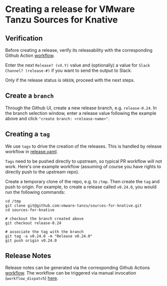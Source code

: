# Creating a release for VMware Tanzu Sources for Knative

## Verification

Before creating a release, verify its releasability with the corresponding
Github Action
[workflow](https://github.com/vmware-tanzu/sources-for-knative/actions/workflows/knative-releasability.yaml).

Enter the next `Release? (vX.Y)` value and (optionally) a value for `Slack
Channel? (release-#)` if you want to send the output to Slack.

Only if the release status is `GREEN`, proceed with the next steps.

## Create a `branch`

Through the Github UI, create a new release branch, e.g. `release-0.24`. In the
branch selection window, enter a release value following the example above and
click `"create branch: <release-name>"`.

## Creating a `tag`

We use `tags` to drive the creation of the releases. This is handled by release
workflow in [release.yaml](.github/workflows/release.yaml).

`Tags` need to be pushed directly to upstream, so typical PR workflow will not
work. Here's one example workflow (assuming of course you have rights to
directly push to the upstream repo).

Create a temporary clone of the repo, e.g. to `/tmp`. Then create the `tag` and
push to origin. For example, to create a release called `v0.24.0`, you would run
the following commands:

```shell
cd /tmp
git clone git@github.com:vmware-tanzu/sources-for-knative.git
cd sources-for-knative

# checkout the branch created above
git checkout release-0.24

# associate the tag with the branch
git tag -a v0.24.0 -m "Release v0.24.0"
git push origin v0.24.0
```

## Release Notes

Release notes can be generated via the corresponding Github Actions
[workflow](.github/workflows/knative-release-notes.yaml). The workflow can be
triggered via manual invocation (`workflow_dispatch`)
[here](https://github.com/vmware-tanzu/sources-for-knative/actions/workflows/knative-release-notes.yaml).

